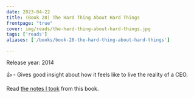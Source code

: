 ```yaml
---
date: 2023-04-22
title: (Book 28) The Hard Thing About Hard Things
frontpage: "true"
cover: img/reads/the-hard-thing-about-hard-things.jpg
tags: ['reads']
aliases: ['/books/book-28-the-hard-thing-about-hard-things']

---
```


Release year: 2014

👍 - Gives good insight about how it feels like to live the reality of a CEO.

Read [the notes I took](https://drive.google.com/file/d/1kCBls4lQIOTyuxRvblA11Pr8a-tbWVvi/view?usp=drive_link) from this book.
